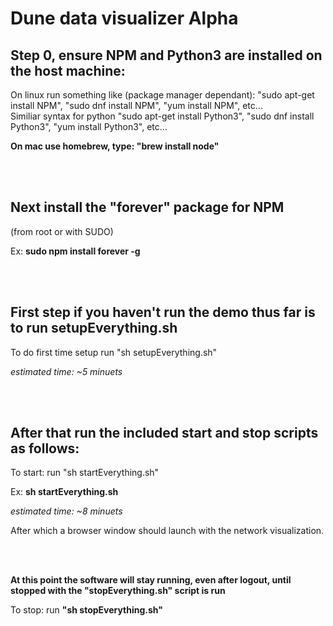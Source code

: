 # Dune data visualizer Alpha

## Step 0, ensure NPM and Python3 are installed on the host machine:

On linux run something like (package manager dependant): "sudo apt-get install NPM", "sudo dnf install NPM", "yum install NPM", etc...
<br>
Similiar syntax for python "sudo apt-get install Python3", "sudo dnf install Python3", "yum install Python3", etc...

**On mac use homebrew, type: "brew install node"**

<br>
<br>

## Next install the "forever" package for NPM

(from root or with SUDO)

Ex: **sudo npm install forever -g**

<br>
<br>

## First step if you haven't run the demo thus far is to run setupEverything.sh

To do first time setup run "sh setupEverything.sh"

*estimated time: ~5 minuets*

<br>
<br>

## After that run the included start and stop scripts as follows:

To start: run "sh startEverything.sh"

Ex: **sh startEverything.sh**

*estimated time: ~8 minuets*

After which a browser window should launch with the network visualization.

<br>
<br>

**At this point the software will stay running, even after logout, until stopped with the "stopEverything.sh" script is run**

To stop: run **"sh stopEverything.sh"**
